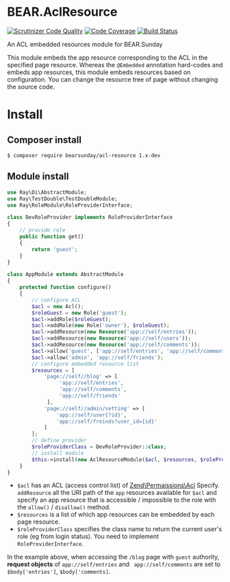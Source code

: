 # BEAR.AclResource

[![Scrutinizer Code Quality](https://scrutinizer-ci.com/g/bearsunday/BEAR.AclResourceModule/badges/quality-score.png?b=1.x)](https://scrutinizer-ci.com/g/bearsunday/BEAR.AclResourceModule/?branch=1.x)
[![Code Coverage](https://scrutinizer-ci.com/g/bearsunday/BEAR.AclResourceModule/badges/coverage.png?b=1.x)](https://scrutinizer-ci.com/g/bearsunday/BEAR.AclResourceModule/?branch=1.x)
[![Build Status](https://travis-ci.org/bearsunday/BEAR.AclResourceModule.svg?branch=1.x)](https://travis-ci.org/bearsunday/BEAR.AclResourceModule)

An ACL embedded resources module for BEAR.Sunday

This module embeds the app resource corresponding to the ACL in the specified page resource.
Whereas the `@Embedded` annotation hard-codes and embeds app resources, this module embeds resources based on configuration.
You can change the resource tree of page without changing the source code.

# Install

## Composer install

    $ composer require bearsunday/acl-resource 1.x-dev
    
## Module install

```php
use Ray\Di\AbstractModule;
use Ray\TestDouble\TestDoubleModule;
use Ray\RoleModule\RoleProviderInterface;

class DevRoleProvider implements RoleProviderInterface
{
    // provide role
    public function get()
    {
        return 'guest';
    }
}

class AppModule extends AbstractModule
{
    protected function configure()
    {
        // configure ACL
        $acl = new Acl();
        $roleGuest = new Role('guest');
        $acl->addRole($roleGuest);
        $acl->addRole(new Role('owner'), $roleGuest);
        $acl->addResource(new Resource('app://self/entries'));
        $acl->addResource(new Resource('app://self/users'));
        $acl->addResource(new Resource('app://self/comments'));
        $acl->allow('guest', ['app://self/entries', 'app://self/comments']);
        $acl->allow('admin', 'app://self/friends');
        // configure embedded resource list
        $resources = [
            'page://self//blog' => [
                 'app://self/entries',
                 'app://self/comments',
                 'app://self/friends'
             ],
            'page://self//admin/setting' => [
                'app://self/user{?id}',
                'app://self/freinds?user_id={id}'
            ]
        ];
        // define provider
        $roleProviderClass = DevRoleProvider::class;
        // install module        
        $this->install(new AclResourceModule($acl, $resources, $roleProviderClass));
    }
}
```

 * `$acl` has an ACL (access control list) of [Zend\Permaissions\Acl](https://framework.zend.com/manual/2.2/en/modules/zend.permissions.acl.intro.html) Specify.
`addResource` all the URI path of the `app` resources available for `$acl` and specify an app resource that is accessible / impossible to the role with the `allow()` / `disallow()` method.
 * `$resources` is a list of which app resources can be embedded by each page resource.
 * `$roleProviderClass` specifies the class name to return the current user's role (eg from login status). You need to implement `RoleProviderInterface`.

In the example above, when accessing the `/blog` page with `guest` authority, **request objects** of `app://self/entries` and ` app://self/comments` are set to `$body['entries']`, `$body['comments]`.
